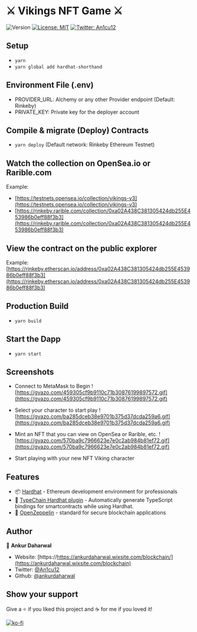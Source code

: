 # ⚔️ Vikings NFT Game ⚔️

![Version](https://img.shields.io/badge/version-0.0.1-blue.svg?cacheSeconds=2592000)
[![License: MIT](https://img.shields.io/badge/License-MIT-yellow.svg)](#)
[![Twitter: An1cu12](https://img.shields.io/twitter/follow/an1cu12.svg?style=social)](https://twitter.com/An1cu12)

## Setup
- `yarn`
- `yarn global add hardhat-shorthand`

## Environment File (.env)
- PROVIDER_URL: Alchemy or any other Provider endpoint (Default: Rinkeby)
- PRIVATE_KEY: Private key for the deployer account

## Compile & migrate (Deploy) Contracts
- `yarn deploy` (Default network: Rinkeby Ethereum Testnet)

## Watch the collection on OpenSea.io or Rarible.com
Example: 
- [https://testnets.opensea.io/collection/vikings-v3](https://testnets.opensea.io/collection/vikings-v3)
- [https://rinkeby.rarible.com/collection/0xa02A438C381305424db255E453986b0eff88f3b3](https://rinkeby.rarible.com/collection/0xa02A438C381305424db255E453986b0eff88f3b3)

## View the contract on the public explorer
Example:[https://rinkeby.etherscan.io/address/0xa02A438C381305424db255E453986b0eff88f3b3](https://rinkeby.etherscan.io/address/0xa02A438C381305424db255E453986b0eff88f3b3)

## Production Build
- `yarn build`

## Start the Dapp
- `yarn start`

## Screenshots

- Connect to MetaMask to Begin
![https://gyazo.com/459305cf9b9110c71b30876199897572.gif](https://gyazo.com/459305cf9b9110c71b30876199897572.gif)

- Select your character to start play
![https://gyazo.com/ba285dceb38e9701b375d37dcda259a6.gif](https://gyazo.com/ba285dceb38e9701b375d37dcda259a6.gif)

- Mint an NFT that you can view on OpenSea or Rarible, etc.
![https://gyazo.com/570ba9c7966623e7e0c2ab984b81ef72.gif](https://gyazo.com/570ba9c7966623e7e0c2ab984b81ef72.gif)

- Start playing with your new NFT Viking character

## Features
- 📦 [Hardhat](https://hardhat.org/) - Ethereum development environment for professionals
- 🦾 [TypeChain Hardhat plugin](https://github.com/ethereum-ts/TypeChain/tree/master/packages/hardhat) - Automatically generate TypeScript bindings for smartcontracts while using Hardhat.
- 🎨 [OpenZeppelin](https://docs.openzeppelin.com/contracts/4.x/) - standard for secure blockchain applications

## Author

👤 **Ankur Daharwal**

- Website: [https://https://ankurdaharwal.wixsite.com/blockchain/](https://ankurdaharwal.wixsite.com/blockchain)
- Twitter: [@An1cu12](https://twitter.com/An1cu12)
- Github: [@ankurdaharwal](https://github.com/ankurdaharwal)

## Show your support

Give a ⭐️ if you liked this project and ☕ for me if you loved it!

[![ko-fi](https://ko-fi.com/img/githubbutton_sm.svg)](ko-fi.com/an1cu12)
